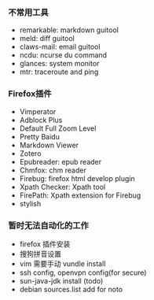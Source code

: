 ### 不常用工具
- remarkable: markdown guitool
- meld: diff guitool
- claws-mail: email guitool
- ncdu: ncurse du command
- glances: system monitor
- mtr: traceroute and ping

### Firefox插件
- Vimperator
- Adblock Plus
- Default Full Zoom Level
- Pretty Baidu
- Markdown Viewer
- Zotero
- Epubreader: epub reader
- Chmfox: chm reader
- Firebug: firefox html develop plugin 
- Xpath Checker: Xpath tool
- FirePath: Xpath extension for Firebug
- stylish

### 暂时无法自动化的工作
- firefox 插件安装
- 搜狗拼音设置
- vim 需要手动 vundle install
- ssh config, openvpn config(for secure)
- sun-java-jdk install (todo)
- debian sources.list add for noto

